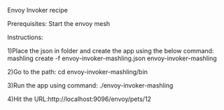 Envoy Invoker recipe

Prerequisites:
Start the envoy mesh

Instructions:

1)Place the json in folder and create the app using the below command:
mashling create -f envoy-invoker-mashling.json envoy-invoker-mashling

2)Go to the path: cd envoy-invoker-mashling/bin

3)Run the app using command: ./envoy-invoker-mashling

4)Hit the URL:http://localhost:9096/envoy/pets/12